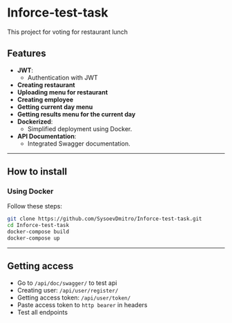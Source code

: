 # Inforce-test-task
This project for voting for restaurant lunch
## Features
- **JWT**:
  - Authentication with JWT
- **Creating restaurant**
- **Uploading menu for restaurant**
- **Creating employee**
- **Getting current day menu**
- **Getting results  menu for the current day**
- **Dockerized**:
  - Simplified deployment using Docker.
- **API Documentation**:
  - Integrated Swagger documentation.

---
##  How to install

### Using Docker

Follow these steps:

```bash
git clone https://github.com/SysoevDmitro/Inforce-test-task.git
cd Inforce-test-task
docker-compose build
docker-compose up
```
---
## Getting access
- Go to `/api/doc/swagger/` to test api
- Creating user: `/api/user/register/`
- Getting access token: `/api/user/token/`
- Paste access token to `http bearer` in headers
- Test all endpoints
